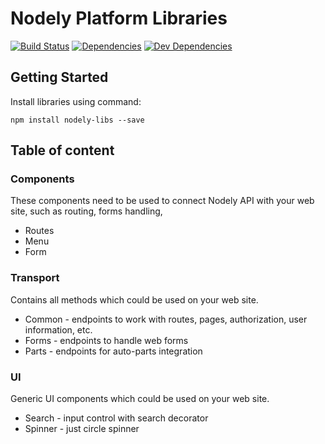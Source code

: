 # Nodely Platform Libraries

[![Build Status](https://travis-ci.org/Nodely/nodely-libs.svg?branch=master)](https://travis-ci.org/Nodely/nodely-libs)
[![Dependencies](https://img.shields.io/david/Nodely/nodely-libs.svg)]()
[![Dev Dependencies](https://img.shields.io/david/dev/Nodely/nodely-libs.svg)]()

## Getting Started

Install libraries using command:

`npm install nodely-libs --save`



## Table of content

### Components

These components need to be used to connect Nodely API with your web site, such as routing, forms handling,

* Routes
* Menu
* Form

### Transport

Contains all methods which could be used on your web site.

* Common - endpoints to work with routes, pages, authorization, user information, etc.
* Forms - endpoints to handle web forms
* Parts - endpoints for auto-parts integration 

### UI

Generic UI components which could be used on your web site.

* Search - input control with search decorator
* Spinner - just circle spinner

